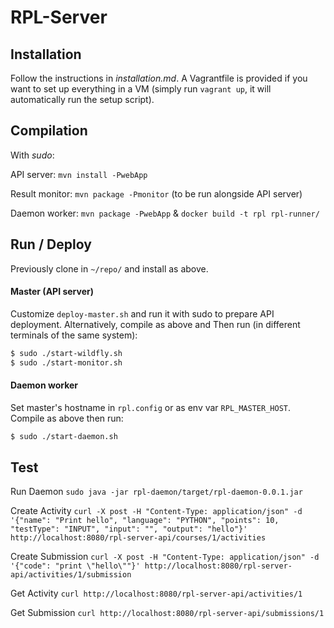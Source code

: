 RPL-Server
==========

## Installation

Follow the instructions in *installation.md*. A Vagrantfile is provided if you want to set up everything in a VM (simply run `vagrant up`, it will automatically run the setup script).


## Compilation
With *sudo*:

API server:
`mvn install -PwebApp`

Result monitor:
`mvn package -Pmonitor` (to be run alongside API server)

Daemon worker:
`mvn package -PwebApp` & `docker build -t rpl rpl-runner/`


## Run / Deploy

Previously clone in `~/repo/` and install as above.

#### Master (API server)
Customize `deploy-master.sh` and run it with sudo to prepare API deployment. Alternatively, compile as above and
Then run (in different terminals of the same system):
```bash
$ sudo ./start-wildfly.sh
$ sudo ./start-monitor.sh
```
#### Daemon worker
Set master's hostname in `rpl.config` or as env var `RPL_MASTER_HOST`.
Compile as above then run:
```bash
$ sudo ./start-daemon.sh
```


## Test
Run Daemon
`sudo java -jar rpl-daemon/target/rpl-daemon-0.0.1.jar`

Create Activity
`curl -X post -H "Content-Type: application/json" -d '{"name": "Print hello", "language": "PYTHON", "points": 10, "testType": "INPUT", "input": "", "output": "hello"}' http://localhost:8080/rpl-server-api/courses/1/activities`

Create Submission
`curl -X post -H "Content-Type: application/json" -d '{"code": "print \"hello\""}' http://localhost:8080/rpl-server-api/activities/1/submission`

Get Activity
`curl http://localhost:8080/rpl-server-api/activities/1`

Get Submission
`curl http://localhost:8080/rpl-server-api/submissions/1`
